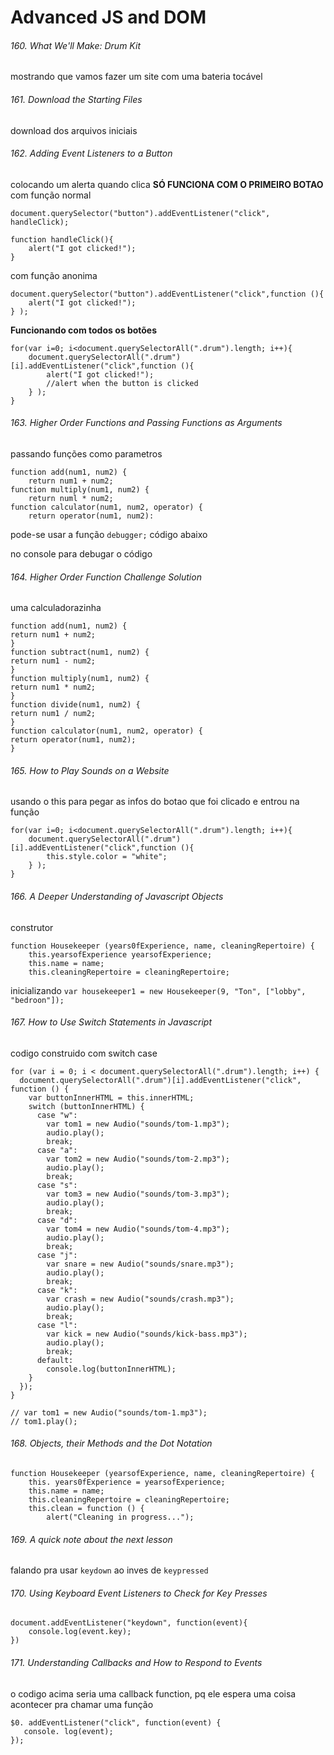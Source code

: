 # Advanced JS and DOM
###### 160. What We'll Make: Drum Kit
mostrando que vamos fazer um site com uma bateria tocável

###### 161. Download the Starting Files
download dos arquivos iniciais

###### 162. Adding Event Listeners to a Button
colocando um alerta quando clica
**SÓ FUNCIONA COM O PRIMEIRO BOTAO**
com função normal
```
document.querySelector("button").addEventListener("click", handleClick);

function handleClick(){
    alert("I got clicked!");
}
```
com função anonima
```
document.querySelector("button").addEventListener("click",function (){
    alert("I got clicked!");
} );
```

**Funcionando com todos os botões**
```
for(var i=0; i<document.querySelectorAll(".drum").length; i++){
    document.querySelectorAll(".drum")[i].addEventListener("click",function (){
        alert("I got clicked!");
        //alert when the button is clicked
    } );
}
```

###### 163. Higher Order Functions and Passing Functions as Arguments
passando funções como parametros
```
function add(num1, num2) {
    return num1 + num2;
function multiply(num1, num2) {
    return numl * num2;
function calculator(num1, num2, operator) {
    return operator(num1, num2):
```
pode-se usar a função 
`debugger;`
código abaixo

no console para debugar o código

###### 164. Higher Order Function Challenge Solution
uma calculadorazinha
```
function add(num1, num2) {
return num1 + num2;
}
function subtract(num1, num2) {
return num1 - num2;
}
function multiply(num1, num2) {
return num1 * num2;
}
function divide(num1, num2) {
return num1 / num2;
}
function calculator(num1, num2, operator) {
return operator(num1, num2);
}
```


###### 165. How to Play Sounds on a Website
usando o this para pegar as infos do botao que foi clicado e entrou na função
```
for(var i=0; i<document.querySelectorAll(".drum").length; i++){
    document.querySelectorAll(".drum")[i].addEventListener("click",function (){
        this.style.color = "white";
    } );
}

```

###### 166. A Deeper Understanding of Javascript Objects
construtor
```
function Housekeeper (years0fExperience, name, cleaningRepertoire) {
    this.yearsofExperience yearsofExperience;
    this.name = name;
    this.cleaningRepertoire = cleaningRepertoire;
```
inicializando
`var housekeeper1 = new Housekeeper(9, "Ton", ["lobby", "bedroon"]); 
`

###### 167. How to Use Switch Statements in Javascript
codigo construido com switch case
```
for (var i = 0; i < document.querySelectorAll(".drum").length; i++) {
  document.querySelectorAll(".drum")[i].addEventListener("click", function () {
    var buttonInnerHTML = this.innerHTML;
    switch (buttonInnerHTML) {
      case "w":
        var tom1 = new Audio("sounds/tom-1.mp3");
        audio.play();
        break;
      case "a":
        var tom2 = new Audio("sounds/tom-2.mp3");
        audio.play();
        break;
      case "s":
        var tom3 = new Audio("sounds/tom-3.mp3");
        audio.play();
        break;
      case "d":
        var tom4 = new Audio("sounds/tom-4.mp3");
        audio.play();
        break;
      case "j":
        var snare = new Audio("sounds/snare.mp3");
        audio.play();
        break;
      case "k":
        var crash = new Audio("sounds/crash.mp3");
        audio.play();
        break;
      case "l":
        var kick = new Audio("sounds/kick-bass.mp3");
        audio.play();
        break;
      default:
        console.log(buttonInnerHTML);
    }
  });
}

// var tom1 = new Audio("sounds/tom-1.mp3");
// tom1.play();
```

###### 168. Objects, their Methods and the Dot Notation
```
function Housekeeper (yearsofExperience, name, cleaningRepertoire) {
    this. years0fExperience = yearsofExperience;
    this.name = name;
    this.cleaningRepertoire = cleaningRepertoire;
    this.clean = function () {
        alert("Cleaning in progress...");
```
###### 169. A quick note about the next lesson
falando pra usar `keydown` ao inves de `keypressed` 

###### 170. Using Keyboard Event Listeners to Check for Key Presses
```
document.addEventListener("keydown", function(event){
    console.log(event.key);
})
```

###### 171. Understanding Callbacks and How to Respond to Events
o codigo acima seria uma callback function, pq ele espera uma coisa acontecer pra chamar uma função
```
$0. addEventListener("click", function(event) {
   console. log(event);
});
```
